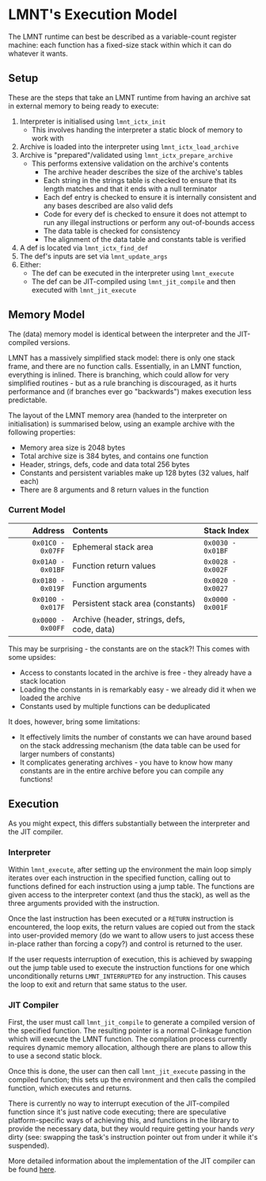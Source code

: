 # LMNT's Execution Model

The LMNT runtime can best be described as a variable-count register machine: each function has a fixed-size stack within which it can do whatever it wants.

## Setup

These are the steps that take an LMNT runtime from having an archive sat in external memory to being ready to execute:

1. Interpreter is initialised using `lmnt_ictx_init`
   * This involves handing the interpreter a static block of memory to work with
1. Archive is loaded into the interpreter using `lmnt_ictx_load_archive`
1. Archive is "prepared"/validated using `lmnt_ictx_prepare_archive`
   * This performs extensive validation on the archive's contents
     * The archive header describes the size of the archive's tables
     * Each string in the strings table is checked to ensure that its length matches and that it ends with a null terminator
     * Each def entry is checked to ensure it is internally consistent and any bases described are also valid defs
     * Code for every def is checked to ensure it does not attempt to run any illegal instructions or perform any out-of-bounds access
     * The data table is checked for consistency
     * The alignment of the data table and constants table is verified
1. A def is located via `lmnt_ictx_find_def`
1. The def's inputs are set via `lmnt_update_args`
1. Either:
   * The def can be executed in the interpreter using `lmnt_execute`
   * The def can be JIT-compiled using `lmnt_jit_compile` and then executed with `lmnt_jit_execute`


## Memory Model

The (data) memory model is identical between the interpreter and the JIT-compiled versions.

LMNT has a massively simplified stack model: there is only one stack frame, and there are no function calls. Essentially, in an LMNT function, everything is inlined. There is branching, which could allow for very simplified routines - but as a rule branching is discouraged, as it hurts performance and (if branches ever go "backwards") makes execution less predictable.

The layout of the LMNT memory area (handed to the interpreter on initialisation) is summarised below, using an example archive with the following properties:

* Memory area size is 2048 bytes
* Total archive size is 384 bytes, and contains one function
* Header, strings, defs, code and data total 256 bytes
* Constants and persistent variables make up 128 bytes (32 values, half each)
* There are 8 arguments and 8 return values in the function

### Current Model

| Address            | Contents                                    | Stack Index       |
| -----------------: | :------------------------------------------ | :---------------- |
| `0x01C0 - 0x07FF`  | Ephemeral stack area                        | `0x0030 - 0x01BF` |
| `0x01A0 - 0x01BF`  | Function return values                      | `0x0028 - 0x002F` |
| `0x0180 - 0x019F`  | Function arguments                          | `0x0020 - 0x0027` |
| `0x0100 - 0x017F`  | Persistent stack area (constants)           | `0x0000 - 0x001F` |
| `0x0000 - 0x00FF`  | Archive (header, strings, defs, code, data) |                   |

This may be surprising - the constants are on the stack?! This comes with some upsides:
* Access to constants located in the archive is free - they already have a stack location
* Loading the constants in is remarkably easy - we already did it when we loaded the archive
* Constants used by multiple functions can be deduplicated

It does, however, bring some limitations:
* It effectively limits the number of constants we can have around based on the stack addressing mechanism (the data table can be used for larger numbers of constants)
* It complicates generating archives - you have to know how many constants are in the entire archive before you can compile any functions!

## Execution

As you might expect, this differs substantially between the interpreter and the JIT compiler.

### Interpreter

Within `lmnt_execute`, after setting up the environment the main loop simply iterates over each instruction in the specified function, calling out to functions defined for each instruction using a jump table. The functions are given access to the interpreter context (and thus the stack), as well as the three arguments provided with the instruction.

Once the last instruction has been executed or a `RETURN` instruction is encountered, the loop exits, the return values are copied out from the stack into user-provided memory (do we want to allow users to just access these in-place rather than forcing a copy?) and control is returned to the user.

If the user requests interruption of execution, this is achieved by swapping out the jump table used to execute the instruction functions for one which unconditionally returns `LMNT_INTERRUPTED` for any instruction. This causes the loop to exit and return that same status to the user.


### JIT Compiler

First, the user must call `lmnt_jit_compile` to generate a compiled version of the specified function. The resulting pointer is a normal C-linkage function which will execute the LMNT function. The compilation process currently requires dynamic memory allocation, although there are plans to allow this to use a second static block.

Once this is done, the user can then call `lmnt_jit_execute` passing in the compiled function; this sets up the environment and then calls the compiled function, which executes and returns.

There is currently no way to interrupt execution of the JIT-compiled function since it's just native code executing; there are speculative platform-specific ways of achieving this, and functions in the library to provide the necessary data, but they would require getting your hands _very_ dirty (see: swapping the task's instruction pointer out from under it while it's suspended).

More detailed information about the implementation of the JIT compiler can be found [here](JIT.md).